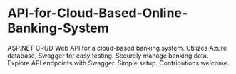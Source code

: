 # API-for-Cloud-Based-Online-Banking-System
ASP.NET CRUD Web API for a cloud-based banking system. Utilizes Azure database, Swagger for easy testing. Securely manage banking data. Explore API endpoints with Swagger. Simple setup. Contributions welcome.
